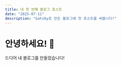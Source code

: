 ```yaml
---
title: 내 첫 번째 블로그 포스트
date: "2025-07-11"
description: "Gatsby로 만든 블로그에 첫 포스트를 써봅니다!"
---
```





# 안녕하세요! 👋

드디어 내 블로그를 만들었습니다!